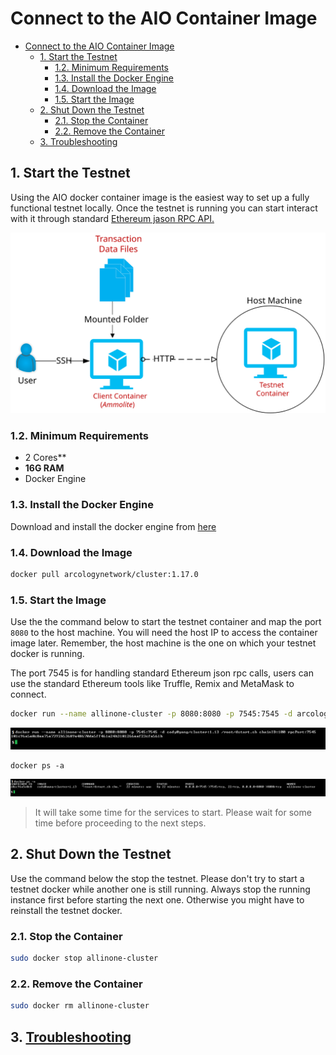 # Connect to the AIO Container Image

- [Connect to the AIO Container Image](#connect-to-the-aio-container-image)
  - [1. Start the Testnet](#1-start-the-testnet)
    - [1.2. Minimum Requirements](#12-minimum-requirements)
    - [1.3. Install the Docker Engine](#13-install-the-docker-engine)
    - [1.4. Download the Image](#14-download-the-image)
    - [1.5. Start the Image](#15-start-the-image)
  - [2. Shut Down the Testnet](#2-shut-down-the-testnet)
    - [2.1. Stop the Container](#21-stop-the-container)
    - [2.2. Remove the Container](#22-remove-the-container)
  - [3. Troubleshooting](#3-troubleshooting)

## 1. Start the Testnet

Using the AIO docker container image is the easiest way to set up a fully functional testnet locally. Once the testnet is running you can start interact with it through standard [Ethereum jason RPC API.](https://github.com/ethereum/execution-apis)

![alt text](./img/testnet-container.svg)

### 1.2. Minimum Requirements

- 2 Cores**
- **16G RAM**
- Docker Engine

### 1.3. Install the Docker Engine

Download and install the docker engine from [here](https://www.docker.com/)

### 1.4. Download the Image

```sh
docker pull arcologynetwork/cluster:1.17.0
```

### 1.5. Start the Image

Use the the command below to start the testnet container and map the port `8080` to the host machine. You will need the host IP to access the container image later. Remember, the host machine is the one on which your testnet docker is running. 

The port 7545 is for handling standard Ethereum json rpc calls, users can use the standard Ethereum tools like Truffle, Remix and MetaMask to connect.

```sh
docker run --name allinone-cluster -p 8080:8080 -p 7545:7545 -d arcologynetwork/cluster:1.17.0/root/dstart.sh chainID:16 rpcPort:7545
```

![alt txt](./img/docker-run.png)

```
docker ps -a
```

![alt txt](./img/docker-ps.png)

> It will take some time for the services to start. Please wait for some time before proceeding to the next steps.

## 2. Shut Down the Testnet

Use the command below the stop the testnet. Please don't try to start a testnet docker while another one is still running. Always stop the running instance first before starting the next one. Otherwise you might have to reinstall the testnet docker.

### 2.1. Stop the Container

```sh
sudo docker stop allinone-cluster 
```

### 2.2. Remove the Container

```sh
sudo docker rm allinone-cluster 
```

## 3. [Troubleshooting](./troubleshooting/questions.md)